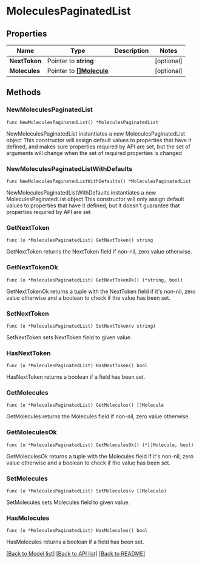 # MoleculesPaginatedList

## Properties

Name | Type | Description | Notes
------------ | ------------- | ------------- | -------------
**NextToken** | Pointer to **string** |  | [optional] 
**Molecules** | Pointer to [**[]Molecule**](Molecule.md) |  | [optional] 

## Methods

### NewMoleculesPaginatedList

`func NewMoleculesPaginatedList() *MoleculesPaginatedList`

NewMoleculesPaginatedList instantiates a new MoleculesPaginatedList object
This constructor will assign default values to properties that have it defined,
and makes sure properties required by API are set, but the set of arguments
will change when the set of required properties is changed

### NewMoleculesPaginatedListWithDefaults

`func NewMoleculesPaginatedListWithDefaults() *MoleculesPaginatedList`

NewMoleculesPaginatedListWithDefaults instantiates a new MoleculesPaginatedList object
This constructor will only assign default values to properties that have it defined,
but it doesn't guarantee that properties required by API are set

### GetNextToken

`func (o *MoleculesPaginatedList) GetNextToken() string`

GetNextToken returns the NextToken field if non-nil, zero value otherwise.

### GetNextTokenOk

`func (o *MoleculesPaginatedList) GetNextTokenOk() (*string, bool)`

GetNextTokenOk returns a tuple with the NextToken field if it's non-nil, zero value otherwise
and a boolean to check if the value has been set.

### SetNextToken

`func (o *MoleculesPaginatedList) SetNextToken(v string)`

SetNextToken sets NextToken field to given value.

### HasNextToken

`func (o *MoleculesPaginatedList) HasNextToken() bool`

HasNextToken returns a boolean if a field has been set.

### GetMolecules

`func (o *MoleculesPaginatedList) GetMolecules() []Molecule`

GetMolecules returns the Molecules field if non-nil, zero value otherwise.

### GetMoleculesOk

`func (o *MoleculesPaginatedList) GetMoleculesOk() (*[]Molecule, bool)`

GetMoleculesOk returns a tuple with the Molecules field if it's non-nil, zero value otherwise
and a boolean to check if the value has been set.

### SetMolecules

`func (o *MoleculesPaginatedList) SetMolecules(v []Molecule)`

SetMolecules sets Molecules field to given value.

### HasMolecules

`func (o *MoleculesPaginatedList) HasMolecules() bool`

HasMolecules returns a boolean if a field has been set.


[[Back to Model list]](../README.md#documentation-for-models) [[Back to API list]](../README.md#documentation-for-api-endpoints) [[Back to README]](../README.md)


